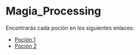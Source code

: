 # Magia_Processing

Encontrarás cada poción en los siguientes enlaces:

- [Poción 1](arrayas/Magia_Processing/blob/main/P1.md)
- [Poción 2](arrayas/Magia_Processing/blob/main/P2.md)
